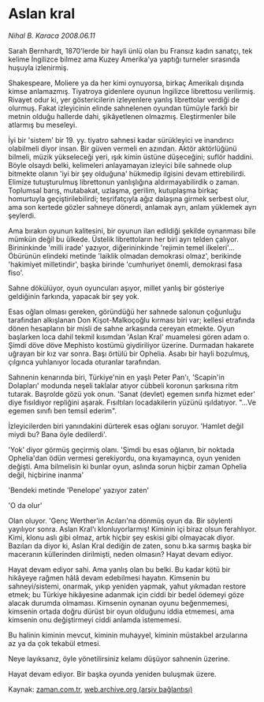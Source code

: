 # Aslan kral

*Nihal B. Karaca 2008.06.11*

<tr><td class="metin" colspan="2" style="padding-top: 20px; padding-left: 5px; padding-right: 10px;">Sarah Bernhardt, 1870'lerde bir hayli ünlü olan bu Fransız kadın sanatçı, tek kelime İngilizce bilmez ama Kuzey Amerika'ya yaptığı turneler sırasında huşuyla izlenirmiş.</td></tr><tr><td class="metin" colspan="2" style="padding-top: 20px; padding-left: 5px; padding-right: 10px;"><p>Shakespeare, Moliere ya da her kimi oynuyorsa, birkaç Amerikalı dışında kimse anlamazmış. Tiyatroya gidenlere oyunun İngilizce librettosu verilirmiş. Rivayet odur ki, yer göstericilerin izleyenlere yanlış librettolar verdiği de olurmuş. Fakat izleyicinin elinde sahnelenen oyundan tümüyle farklı bir metnin olduğu hallerde dahi, şikâyetlenen olmazmış. Eleştirmenler bile atlarmış bu meseleyi. 
<p> İyi bir 'sistem' bir 19. yy. tiyatro sahnesi kadar sürükleyici ve inandırıcı olabilmeli diyor insan. Bir güven vermeli en azından. Aktör aktörlüğünü bilmeli, müzik yükseleceği yeri, ışık kimin üstüne düşeceğini; suflör haddini. Böyle olsaydı belki, kelimeleri anlayamayan izleyici bile sahnede olup bitmekte olanın 'iyi bir şey olduğuna' hükmedip ilgisini devam ettirebilirdi. Elimize tutuşturulmuş librettonun yanlışlığına aldırmayabilirdik o zaman. Toplumsal barış, mutabakat, uzlaşma, gerilim, kutuplaşma birkaç homurtuyla geçiştirilebilirdi; teşrifatçıyla ağız dalaşına girmek serbest olur, ama son kertede gözler sahneye dönerdi, anlamak ayrı, anlam yüklemek ayrı şeylerdi. 
<p>Ama bırakın oyunun kalitesini, bir oyunun ilan edildiği şekilde oynanması bile mümkün değil bu ülkede. Üstelik librettoların her biri ayrı telden çalıyor. Birininkinde 'milli irade' yazıyor, diğerininkinde 'rejimin temel ilkeleri'... Öbürünün elindeki metinde 'laiklik olmadan demokrasi olmaz', berikinde 'hakimiyet milletindir', başka birinde 'cumhuriyet önemli, demokrasi fasa fiso'. 
<p> Sahne dökülüyor, oyun oyuncuları aşıyor, millet yanlış bir gösteriye geldiğinin farkında, yapacak bir şey yok. 
<p> Esas oğlan olması gereken, göründüğü her sahnede salonun çoğunluğu tarafından alkışlanan Don Kişot-Malkoçoğlu kırması biri var; kellesi etrafında dönen hesapların bir misli de sahne arkasında cereyan etmekte. Oyun başlarken loca dahil tekmil kısımdan 'Aslan Kral' muamelesi gören adam o. Şimdi döve döve Mephisto kostümü giydiriliyor üzerine. Durmadan hakarete uğrayan bir kız var sonra. Başı örtülü bir Ophelia. Asabı bir hayli bozulmuş, çılgınca yuhlanıyor locada oturanlar tarafından.
<p> Sahnenin kenarında biri, Türkiye'nin en yaşlı Peter Pan'ı, 'Scapin'in Dolapları' modunda neşeli taklalar atıyor cübbeli koronun şarkısına ritm tutarak. Başrolde gözü yok onun. 'Sanat (devlet) egemen sınıfa hizmet eder' diye fısıldıyor repliğini aşarak. Fısıltıları locadakilerin yüzünü ışıldatıyor. "...Ve egemen sınıfı ben temsil ederim". 
<p> İzleyicilerden biri yanındakini dürterek esas oğlanı soruyor. 'Hamlet değil miydi bu? Bana öyle dedilerdi'. 
<p>'Yok' diyor görmüş geçirmiş olanı. 'Şimdi bu esas oğlanın, bir noktada Ophelia'dan ödün vermesi gerekiyordu, ona kıyamayınca, oyun yeniden değişti. Ama bilmelisin ki bunlar oyun, aslında sorun hiçbir zaman Ophelia değil, hiçbirine inanma'
<p>'Bendeki metinde 'Penelope' yazıyor zaten' 
<p>'O da olur' 
<p> Olan oluyor. 'Genç Werther'in Acıları'na dönmüş oyun da. Bir söylenti yayılıyor sonra. Aslan Kral'ı klonluyorlarmış! Kiminin içi biraz olsun ferahlıyor. Kimi, klonu aslı gibi olmaz, artık hiçbir şey eskisi gibi olmayacak diyor. Bazıları da diyor ki, Aslan Kral dediğin de zaten, sonu b.ka sarmış başka bir maceranın küllerinden dirilmişti, neden olmasın? Hayat devam ediyor.
<p> Hayat devam ediyor sahi. Ama yanlış olan bu belki. Bu kadar kötü bir hikâyeye rağmen hâlâ devam edebilmesi hayatın. Kimsenin bu sahneyi/sistemi, onarmak, yıkıp yeniden yapmak, yahut yıkmadan restore etmek; bu Türkiye hikâyesine adanmak için ciddi bir bedel ödemeyi göze alacak durumda olmaması. Kimsenin oynanan oyunu beğenmemesi, kimsenin ortada doğru dürüst bir oyun olduğunu iddia etmemesi, ama kimsenin onu değiştirmeyi ciddi anlamda istememesi. 
<p> Bu halinin kiminin mevcut, kiminin muhayyel, kiminin müstakbel arzularına az ya da çok tekabül etmesi. 
<p> Neye layıksanız, öyle yönetilirsiniz kelamı düşüyor sahnenin üzerine. 
<p> Hayat devam ediyor. Bir başka oyunda yeniden buluşmak üzere. <br/></p></p></p></p></p></p></p></p></p></p></p></p></p></p></p></td></tr>

Kaynak: [zaman.com.tr](http://zaman.com.tr/yazar.do?yazino=700602), [web.archive.org (arşiv bağlantısı)](http://web.archive.org/web/20080804165228/http://www.zaman.com.tr:80/yazar.do?yazino=700602)
